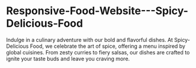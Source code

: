 # Responsive-Food-Website---Spicy-Delicious-Food
Indulge in a culinary adventure with our bold and flavorful dishes. At Spicy-Delicious Food, we celebrate the art of spice, offering a menu inspired by global cuisines. From zesty curries to fiery salsas, our dishes are crafted to ignite your taste buds and leave you craving more. 

